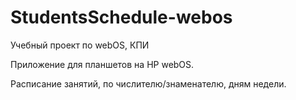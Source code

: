 StudentsSchedule-webos
======================

Учебный проект по webOS, КПИ

Приложение для планшетов на HP webOS.

Расписание занятий, по числителю/знаменателю, дням недели.